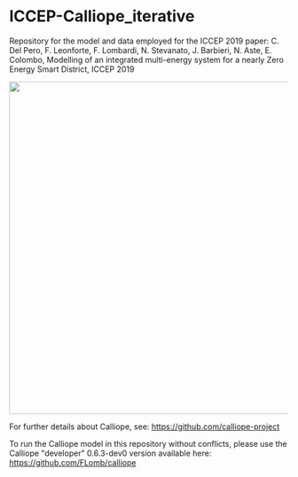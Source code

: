 # ICCEP-Calliope_iterative
Repository for the model and data employed for the ICCEP 2019 paper: C. Del Pero, F. Leonforte, F. Lombardi, N. Stevanato, J. Barbieri, N. Aste, E. Colombo, Modelling of an integrated multi-energy system for a nearly Zero Energy Smart District, ICCEP 2019


<img src="https://github.com/SESAM-Polimi/ICCEP-Calliope_iterative/blob/master/System%20configuration%20scheme.jpg" width="600">


For further details about Calliope, see: https://github.com/calliope-project

To run the Calliope model in this repository without conflicts, please use the Calliope "developer" 0.6.3-dev0 version available here: https://github.com/FLomb/calliope
